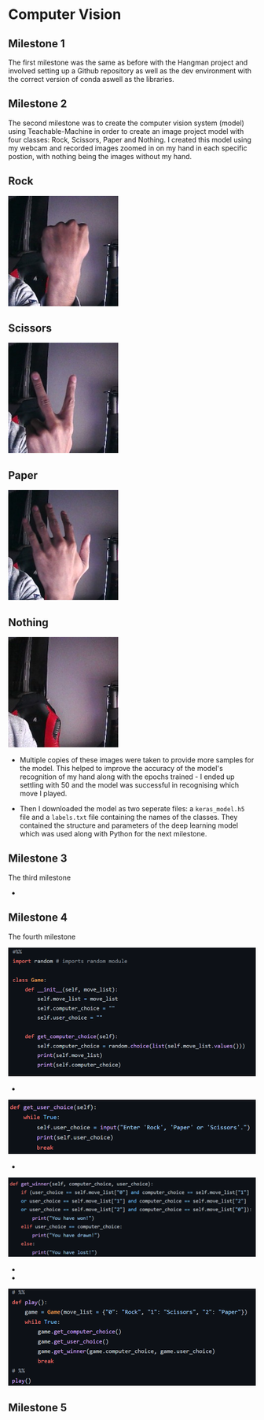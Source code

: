 # Computer Vision


## Milestone 1

 The first milestone was the same as before with the Hangman project and involved setting up a Github repository as well as the dev environment with the correct version of conda aswell as the libraries.

 ## Milestone 2

The second milestone was to create the computer vision system (model) using Teachable-Machine in order to create an image project model with four classes: Rock, Scissors, Paper and Nothing. I created this model using my webcam and recorded images zoomed in on my hand in each specific postion, with nothing being the images without my hand.

## Rock
![](Model%20images/Rock/200.jpg)

## Scissors
![](Model%20images/Scissors/202.jpg)

## Paper
![](Model%20images/Paper/209.jpg)

## Nothing
![](Model%20images/Nothing/208.jpg)

- Multiple copies of these images were taken to provide more samples for the model. This helped to improve the accuracy of the model's recognition of my hand along with the epochs trained - I ended up settling with 50 and the model was successful in recognising which move I played. 

- Then I downloaded the model as two seperate files: a `keras_model.h5` file and a `labels.txt` file containing the names of the classes. They contained the structure and parameters of the deep learning model which was used along with Python for the next milestone.
 

 ## Milestone 3

The third milestone

-

 ## Milestone 4

The fourth milestone

![](Documentation/4/1.png)

-

![](Documentation/4/2.png)

- 

![](Documentation/4/3.png)

- 

- 

![](Documentation/4/4.png)

 ## Milestone 5